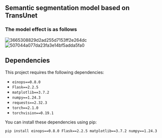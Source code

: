 ## Semantic segmentation model based on TransUnet

### The model effect is as follows
![3665308829d2ad255d7153ff2e264dc](https://github.com/user-attachments/assets/34fab47b-4202-4012-8f5e-4e03f10c1b21)
![507044a077da23fa3e14bf5adda5fa0](https://github.com/user-attachments/assets/55c41dd4-d981-47f7-8e06-3f5961d10ba3)

## Dependencies

This project requires the following dependencies:

- `einops==0.8.0`
- `Flask==2.2.5`
- `matplotlib==3.7.2`
- `numpy==1.24.3`
- `requests==2.32.3` 
- `torch==2.1.0`
- `torchvision==0.19.1`

You can install these dependencies using pip:

```bash
pip install einops==0.8.0 Flask==2.2.5 matplotlib==3.7.2 numpy==1.24.3 requests==2.32.3 torch==2.1.0 torchvision==0.19.1
